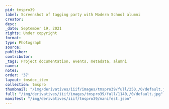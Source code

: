 ```yaml
---
pid: tmspro39
label: Screenshot of tagging party with Modern School alumni
creator:
desc:
_date: September 19, 2021
rights: Under copyright
format:
type: Photograph
source:
publisher:
contributor:
_tags: Project documentation, events, metadata, alumni
names:
notes:
order: '37'
layout: tmsdoc_item
collection: tmspro
thumbnail: "/img/derivatives/iiif/images/tmspro39/full/250,/0/default.jpg"
full: "/img/derivatives/iiif/images/tmspro39/full/1140,/0/default.jpg"
manifest: "/img/derivatives/iiif/tmspro39/manifest.json"
---
```

